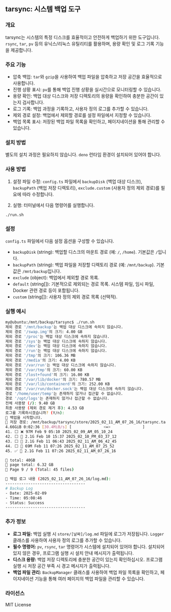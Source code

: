 ## tarsync: 시스템 백업 도구

### 개요

tarsync는 시스템의 특정 디스크를 효율적이고 안전하게 백업하기 위한 도구입니다. `rsync`, `tar`, `pv` 등의 유닉스/리눅스 유틸리티를 활용하며, 용량 확인 및 로그 기록 기능을 제공합니다.

### 주요 기능

* 압축 백업: `tar`와 `gzip`을 사용하여 백업 파일을 압축하고 저장 공간을 효율적으로 사용합니다.
* 진행 상황 표시: `pv`를 통해 백업 진행 상황을 실시간으로 모니터링할 수 있습니다.
* 용량 확인: 백업 대상 디스크와 저장 디렉토리의 용량을 확인하여 충분한 공간이 있는지 검사합니다.
* 로그 기록: 백업 과정을 기록하고, 사용자 정의 로그를 추가할 수 있습니다.
* 제외 경로 설정: 백업에서 제외할 경로를 설정 파일에서 지정할 수 있습니다.
* 백업 목록 표시: 저장된 백업 파일 목록을 확인하고, 페이지네이션을 통해 관리할 수 있습니다.

### 설치 방법

별도의 설치 과정은 필요하지 않습니다. `deno` 런타임 환경이 설치되어 있어야 합니다.

### 사용 방법

1. 설정 파일 수정: `config.ts` 파일에서 `backupDisk` (백업 대상 디스크), `backupPath` (백업 저장 디렉토리), `exclude.custom` (사용자 정의 제외 경로)를 필요에 따라 수정합니다.

2. 실행: 터미널에서 다음 명령어를 실행합니다.

```bash
./run.sh
```

### 설정

`config.ts` 파일에서 다음 설정 옵션을 구성할 수 있습니다.

* `backupDisk` (string): 백업할 디스크의 마운트 경로 (예: `/`, `/home`). 기본값은 `/`입니다.
* `backupPath` (string): 백업 파일을 저장할 디렉토리 경로 (예: `/mnt/backup`). 기본값은 `/mnt/backup`입니다.
* `exclude` (object): 백업에서 제외할 경로 목록.
* `default` (string[]): 기본적으로 제외되는 경로 목록. 시스템 파일, 임시 파일, Docker 관련 경로 등이 포함됩니다.
* `custom` (string[]): 사용자 정의 제외 경로 목록 (선택적).

### 실행 예시

```bash
my@ubuntu:/mnt/backup/tarsync$ ./run.sh 
제외 경로 '/mnt/backup'는 백업 대상 디스크에 속하지 않습니다.
제외 경로 '/swap.img'의 크기: 4.00 GB
제외 경로 '/proc'는 백업 대상 디스크에 속하지 않습니다.
제외 경로 '/sys'는 백업 대상 디스크에 속하지 않습니다.
제외 경로 '/dev'는 백업 대상 디스크에 속하지 않습니다.
제외 경로 '/run'는 백업 대상 디스크에 속하지 않습니다.
제외 경로 '/tmp'의 크기: 106.36 MB
제외 경로 '/media'의 크기: 4.00 KB
제외 경로 '/var/run'는 백업 대상 디스크에 속하지 않습니다.
제외 경로 '/var/tmp'의 크기: 60.00 KB
제외 경로 '/lost+found'의 크기: 16.00 KB
제외 경로 '/var/lib/docker'의 크기: 780.57 MB
제외 경로 '/var/lib/containerd'의 크기: 252.00 KB
제외 경로 '/var/run/docker.sock'는 백업 대상 디스크에 속하지 않습니다.
경로 '/home/user/temp'는 존재하지 않거나 접근할 수 없습니다.
경로 '/opt/logs'는 존재하지 않거나 접근할 수 없습니다.
전체 사용량 (/): 9.40 GB
최종 사용량 (제외 경로 제거 후): 4.53 GB
로그를 기록하시겠습니까? (Y/n):  
📂 백업을 시작합니다.
📌 저장 경로: /mnt/backup/tarsync/store/2025_02_11_AM_07_26_16/tarsync.tar.gz
4.66GiB 0:02:36 [30.4MiB/s] [              <=>              ]
41. ⬜️ ❌ 97M Feb 9 05:10 2025_02_09_AM_05_10_24
42. ⬜️ 📖 2.1G Feb 10 15:37 2025_02_10_PM_03_37_12
43. ⬜️ 📖 2.1G Feb 11 06:43 2025_02_11_AM_06_42_45
44. ⬜️ 📖 69M Feb 11 07:26 2025_02_11_AM_07_25_52
45. ✅ 📖 2.1G Feb 11 07:26 2025_02_11_AM_07_26_16

🔳 total: 40GB
🔳 page total: 6.32 GB
🔳 Page 9 / 9 (Total: 45 files)

📜 백업 로그 내용 (2025_02_11_AM_07_26_16/log.md):
-----------------------------------
# Backup Log
- Date: 2025-02-09
- Time: 05:08:46
- Status: Success
-----------------------------------
```

### 추가 정보

* **로그 파일:** 백업 실행 시 `store/[날짜]/log.md` 파일에 로그가 저장됩니다. `Logger` 클래스를 사용하여 사용자 정의 로그를 추가할 수 있습니다.
* **필수 명령어:** `pv`, `rsync`, `tar` 명령어가 시스템에 설치되어 있어야 합니다. 설치되어 있지 않은 경우, 프로그램 실행 시 설치 안내 메시지가 출력됩니다.
* **디스크 용량:** 백업 저장 디렉토리에 충분한 공간이 있는지 확인하십시오. 프로그램 실행 시 저장 공간 부족 시 경고 메시지가 출력됩니다.
* **백업 파일 관리:** `BackupManager` 클래스를 사용하여 백업 파일 목록을 확인하고, 페이지네이션 기능을 통해 여러 페이지의 백업 파일을 관리할 수 있습니다.

### 라이선스

MIT License
